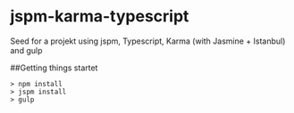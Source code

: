# jspm-karma-typescript
Seed for a projekt using jspm, Typescript, Karma (with Jasmine + Istanbul) and gulp

##Getting things startet
```
> npm install
> jspm install
> gulp
```
